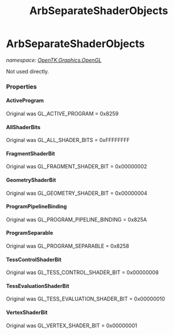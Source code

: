 ﻿---
title: ArbSeparateShaderObjects
---

# ArbSeparateShaderObjects
_namespace: [OpenTK.Graphics.OpenGL](N-OpenTK.Graphics.OpenGL.html)_

Not used directly.



### Properties

#### ActiveProgram
Original was GL_ACTIVE_PROGRAM = 0x8259
#### AllShaderBits
Original was GL_ALL_SHADER_BITS = 0xFFFFFFFF
#### FragmentShaderBit
Original was GL_FRAGMENT_SHADER_BIT = 0x00000002
#### GeometryShaderBit
Original was GL_GEOMETRY_SHADER_BIT = 0x00000004
#### ProgramPipelineBinding
Original was GL_PROGRAM_PIPELINE_BINDING = 0x825A
#### ProgramSeparable
Original was GL_PROGRAM_SEPARABLE = 0x8258
#### TessControlShaderBit
Original was GL_TESS_CONTROL_SHADER_BIT = 0x00000008
#### TessEvaluationShaderBit
Original was GL_TESS_EVALUATION_SHADER_BIT = 0x00000010
#### VertexShaderBit
Original was GL_VERTEX_SHADER_BIT = 0x00000001

